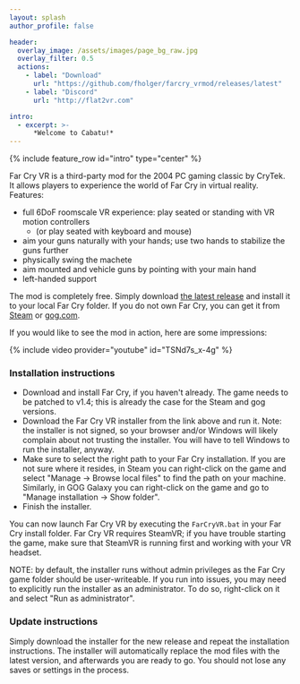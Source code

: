 ```yaml
---
layout: splash
author_profile: false

header:
  overlay_image: /assets/images/page_bg_raw.jpg
  overlay_filter: 0.5
  actions:
    - label: "Download"
      url: "https://github.com/fholger/farcry_vrmod/releases/latest"
    - label: "Discord"
      url: "http://flat2vr.com"

intro:
  - excerpt: >-
      *Welcome to Cabatu!*
---
```


{% include feature_row id="intro" type="center" %}

Far Cry VR is a third-party mod for the 2004 PC gaming classic by CryTek. It allows players to experience the world of Far Cry in virtual reality. Features:

- full 6DoF roomscale VR experience: play seated or standing with VR motion controllers
  - (or play seated with keyboard and mouse)
- aim your guns naturally with your hands; use two hands to stabilize the guns further
- physically swing the machete
- aim mounted and vehicle guns by pointing with your main hand
- left-handed support

The mod is completely free. Simply download [the latest release](https://github.com/fholger/farcry_vrmod/releases/latest)
and install it to your local Far Cry folder. If you do not own Far Cry, you can get it from
[Steam](https://store.steampowered.com/app/13520/Far_Cry/) or
[gog.com](https://www.gog.com/en/game/far_cry).

If you would like to see the mod in action, here are some impressions:

{% include video provider="youtube" id="TSNd7s_x-4g" %}


### Installation instructions

- Download and install Far Cry, if you haven't already. The game needs to be patched to v1.4; this is already the case for the Steam and gog versions.
- Download the Far Cry VR installer from the link above and run it. Note: the installer is not signed, so your browser and/or Windows will likely complain about not trusting the installer. You will have to tell Windows to run the installer, anyway.
- Make sure to select the right path to your Far Cry installation. If you are not sure where it resides, in Steam you can right-click on the game and select "Manage -> Browse local files" to find the path on your machine. Similarly, in GOG Galaxy you can right-click on the game and go to "Manage installation -> Show folder".
- Finish the installer.

You can now launch Far Cry VR by executing the `FarCryVR.bat` in your Far Cry install folder. Far Cry VR requires SteamVR; if you have trouble starting the game, make sure that SteamVR is running first and working with your VR headset.

NOTE: by default, the installer runs without admin privileges as the Far Cry game folder should be user-writeable.
If you run into issues, you may need to explicitly run the installer as an administrator.
To do so, right-click on it and select "Run as administrator".

### Update instructions

Simply download the installer for the new release and repeat the installation instructions. The installer will automatically replace the mod files with the latest version, and afterwards you are ready to go. You should not lose any saves or settings in the process.
